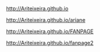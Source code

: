 http://Ariteixeira.github.io

http://Ariteixeira.github.io/ariane

http://Ariteixeira.github.io/FANPAGE

http://Ariteixeira.github.io/fanpage2






